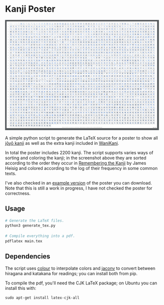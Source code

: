 # Kanji Poster

![screenshot](screenshot.jpg)

A simple python script to generate the LaTeX source for a poster to show all [jōyō kanji](https://en.wikipedia.org/wiki/List_of_jōyō_kanji) as well as the extra kanji included in [WaniKani](https://www.wanikani.com).

In total the poster includes 2200 kanji. The script supports varies ways of sorting and coloring the kanji; in the screenshot above they are sorted according to the order they occur in [Remembering the Kanji](https://en.wikipedia.org/wiki/Remembering_the_Kanji_and_Remembering_the_Hanzi) by James Heisig and colored according to the log of their frequency in some common texts.

I've also checked in an [example version](https://github.com/Mononofu/kanji_poster/blob/master/main.pdf) of the poster you can download. Note that this is still a work in progress, I have not checked the poster for correctness.

## Usage

```bash
# Generate the LaTeX files.
python3 generate_tex.py

# Compile everything into a pdf.
pdflatex main.tex
```

## Dependencies

The script uses [colour](https://pypi.org/project/colour/) to interpolate colors and [jaconv](https://pypi.org/project/jaconv/) to convert between hiragana and katakana for readings; you can install both from pip.

To compile the pdf, you'll need the CJK LaTeX package; on Ubuntu you can install this with:

```
sudo apt-get install latex-cjk-all
```